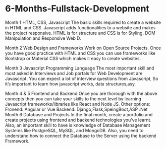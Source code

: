 # 6-Months-Fullstack-Development


Month 1
HTML, CSS, Javascript
The basic skills required to create
a website in HTML and CSS.
Javascript adds functionalities to
a website and makes the project
responsive.
HTML is for structure and CSS is
for Styling. DOM Manipulation and
Responsive Web D.



Month 2
Web Design and Frameworks
Work on Open Source Projects.
Once you have good practice with
HTML and CSS you can use
frameworks like Bootstrap or
Material CSS which makes it easy
to create websites.


Month 3
Javascript Programming Language
The most important skill and most
asked in Interviews and Job
portals for Web Development are
Javascript. You can expect a lot of
interview questions from
Javascript, So it’s important to
learn how javascript works, data
structures,asy.



Month 4 & 5
Frontend and Backend
Once you are thorough with the
above concepts then you can take
your skills to the next level by
learning Javascript
frameworks/libraries like React
and Node JS.
Other options: Fronend: Angular or
Vue Backend:
Django,Flask,SpeingBoot,ASP .Net
Month 6
Database and Projects
In the final month, create a
portfolio and create projects using
frontend and backend
technologies you’ve learnt. Also,
an important skill to have is
knowledge of Database
Management Systems like
PostgreSQL, MySQL, and
MongoDB.
Also, you need to understand how
to connect the Database to the
Server using the backend
Framework.

